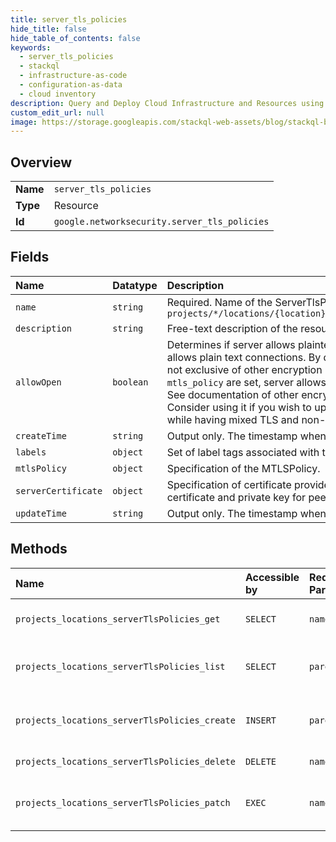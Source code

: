 ```yaml
---
title: server_tls_policies
hide_title: false
hide_table_of_contents: false
keywords:
  - server_tls_policies
  - stackql
  - infrastructure-as-code
  - configuration-as-data
  - cloud inventory
description: Query and Deploy Cloud Infrastructure and Resources using SQL
custom_edit_url: null
image: https://storage.googleapis.com/stackql-web-assets/blog/stackql-blog-post-featured-image.png
---
```

  
    

## Overview
<table><tbody>
<tr><td><b>Name</b></td><td><code>server_tls_policies</code></td></tr>
<tr><td><b>Type</b></td><td>Resource</td></tr>
<tr><td><b>Id</b></td><td><code>google.networksecurity.server_tls_policies</code></td></tr>
</tbody></table>

## Fields
| Name | Datatype | Description |
|:-----|:---------|:------------|
| `name` | `string` | Required. Name of the ServerTlsPolicy resource. It matches the pattern `projects/*/locations/{location}/serverTlsPolicies/{server_tls_policy}` |
| `description` | `string` | Free-text description of the resource. |
| `allowOpen` | `boolean` |  Determines if server allows plaintext connections. If set to true, server allows plain text connections. By default, it is set to false. This setting is not exclusive of other encryption modes. For example, if `allow_open` and `mtls_policy` are set, server allows both plain text and mTLS connections. See documentation of other encryption modes to confirm compatibility. Consider using it if you wish to upgrade in place your deployment to TLS while having mixed TLS and non-TLS traffic reaching port :80. |
| `createTime` | `string` | Output only. The timestamp when the resource was created. |
| `labels` | `object` | Set of label tags associated with the resource. |
| `mtlsPolicy` | `object` | Specification of the MTLSPolicy. |
| `serverCertificate` | `object` | Specification of certificate provider. Defines the mechanism to obtain the certificate and private key for peer to peer authentication. |
| `updateTime` | `string` | Output only. The timestamp when the resource was updated. |
## Methods
| Name | Accessible by | Required Params | Description |
|:-----|:--------------|:----------------|:------------|
| `projects_locations_serverTlsPolicies_get` | `SELECT` | `name` | Gets details of a single ServerTlsPolicy. |
| `projects_locations_serverTlsPolicies_list` | `SELECT` | `parent` | Lists ServerTlsPolicies in a given project and location. |
| `projects_locations_serverTlsPolicies_create` | `INSERT` | `parent` | Creates a new ServerTlsPolicy in a given project and location. |
| `projects_locations_serverTlsPolicies_delete` | `DELETE` | `name` | Deletes a single ServerTlsPolicy. |
| `projects_locations_serverTlsPolicies_patch` | `EXEC` | `name` | Updates the parameters of a single ServerTlsPolicy. |
